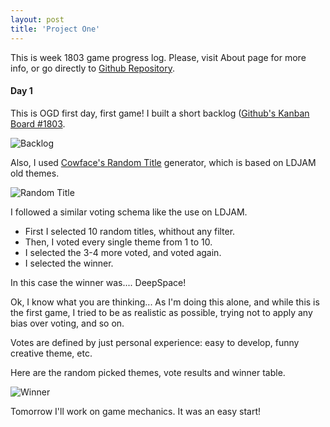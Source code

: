 ```yaml
---
layout: post
title: 'Project One'
---
```


This is week 1803 game progress log. Please, visit About page for more info, or go directly to [Github Repository](https://github.com/mdblabs/onegamedesign).

#### Day 1

This is OGD first day, first game! I built a short backlog ([Github's Kanban Board #1803](https://github.com/mdblabs/onegamedesign/projects/1).

![Backlog]({{"/assets/img/projects/proj-1/1803-1.png"|absolute_url}})


Also, I used [Cowface's Random Title](http://www.cowfacegames.com/) generator, which is based on LDJAM old themes.

![Random Title]({{"/assets/img/projects/proj-1/1803-3.png"|absolute_url}})


I followed a similar voting schema like the use on LDJAM. 
* First I selected 10 random titles, whithout any filter.
* Then, I voted every single theme from 1 to 10.
* I selected the 3-4 more voted, and voted again.
* I selected the winner.

In this case the winner was.... DeepSpace!

Ok, I know what you are thinking... As I'm doing this alone, and while this is the first game, I tried to be as realistic as possible, trying not to apply any bias over voting, and so on.
 
Votes are defined by just personal experience: easy to develop, funny creative theme, etc.

Here are  the random picked themes, vote results and winner table.

![Winner]({{"/assets/img/projects/proj-1/1803-2.png"|absolute_url}})


Tomorrow I'll work on game mechanics. It was an easy start!

